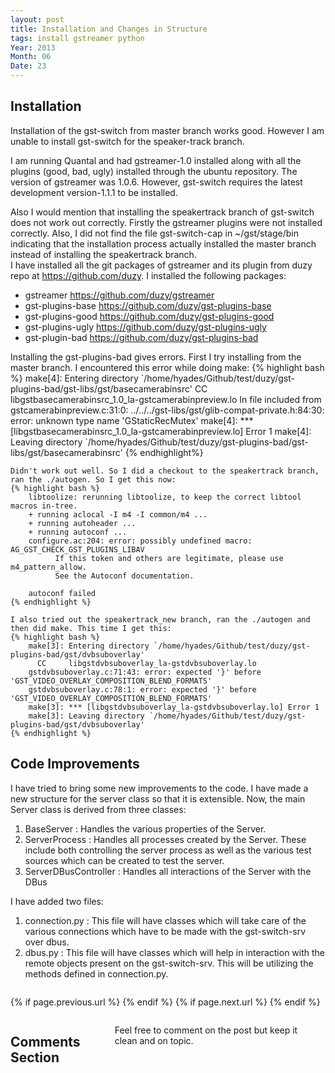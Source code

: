 ```yaml
---
layout: post
title: Installation and Changes in Structure
tags: install gstreamer python
Year: 2013
Month: 06
Date: 23
---
```


<h2>
	Installation
</h2>
<p>
	Installation of the gst-switch from master branch works good. However I am unable to install gst-switch for the speaker-track branch. 
</p>
<p>
	I am running Quantal and had gstreamer-1.0 installed along with all the plugins (good, bad, ugly) installed through the ubuntu repository. The version of gstreamer was 1.0.6. However, gst-switch requires the latest development version-1.1.1 to be installed. 
</p>
<p>
	Also I would mention that installing the speakertrack branch of gst-switch does not work out correctly. Firstly the gstreamer plugins were not installed correctly. Also, I did not find the file gst-switch-cap in ~/gst/stage/bin indicating that the installation process actually installed the master branch instead of installing the speakertrack branch.
	<br>
	I have installed all the git packages of gstreamer and its plugin from duzy repo at <a href="https://github.com/duzy">https://github.com/duzy</a>. I installed the following packages:
	<ul>
		<li>gstreamer <a href="https://github.com/duzy/gstreamer">https://github.com/duzy/gstreamer</a></li>
		<li>gst-plugins-base <a href="https://github.com/duzy/gst-plugins-base">https://github.com/duzy/gst-plugins-base</a></li>
		<li>gst-plugins-good <a href="https://github.com/duzy/gst-plugins-good">https://github.com/duzy/gst-plugins-good</a></li>
		<li>gst-plugins-ugly <a href="https://github.com/duzy/gst-plugins-ugly">https://github.com/duzy/gst-plugins-ugly</a></li>
		<li>gst-plugin-bad <a href="https://github.com/duzy/gst-plugins-bad">https://github.com/duzy/gst-plugins-bad</a></li>
	</ul>
</p>
<p>
	Installing the gst-plugins-bad gives errors. First I try installing from the master branch. I encountered this error while doing make:
	{% highlight bash %}
		make[4]: Entering directory `/home/hyades/Github/test/duzy/gst-plugins-bad/gst-libs/gst/basecamerabinsrc'
		  CC     libgstbasecamerabinsrc_1.0_la-gstcamerabinpreview.lo
		In file included from gstcamerabinpreview.c:31:0:
		../../../gst-libs/gst/glib-compat-private.h:84:30: error: unknown type name 'GStaticRecMutex'
		make[4]: *** [libgstbasecamerabinsrc_1.0_la-gstcamerabinpreview.lo] Error 1
		make[4]: Leaving directory `/home/hyades/Github/test/duzy/gst-plugins-bad/gst-libs/gst/basecamerabinsrc'
	{% endhighlight%}

	Didn't work out well. So I did a checkout to the speakertrack branch, ran the ./autogen. So I get this now:
	{% highlight bash %}
		libtoolize: rerunning libtoolize, to keep the correct libtool macros in-tree.
		+ running aclocal -I m4 -I common/m4 ...
		+ running autoheader ...
		+ running autoconf ...
		configure.ac:204: error: possibly undefined macro: AG_GST_CHECK_GST_PLUGINS_LIBAV
		      If this token and others are legitimate, please use m4_pattern_allow.
		      See the Autoconf documentation.

		autoconf failed
	{% endhighlight %}

	I also tried out the speakertrack_new branch, ran the ./autogen and then did make. This time I get this:
	{% highlight bash %}
		make[3]: Entering directory `/home/hyades/Github/test/duzy/gst-plugins-bad/gst/dvbsuboverlay'
		  CC     libgstdvbsuboverlay_la-gstdvbsuboverlay.lo
		gstdvbsuboverlay.c:71:43: error: expected '}' before 'GST_VIDEO_OVERLAY_COMPOSITION_BLEND_FORMATS'
		gstdvbsuboverlay.c:78:1: error: expected '}' before 'GST_VIDEO_OVERLAY_COMPOSITION_BLEND_FORMATS'
		make[3]: *** [libgstdvbsuboverlay_la-gstdvbsuboverlay.lo] Error 1
		make[3]: Leaving directory `/home/hyades/Github/test/duzy/gst-plugins-bad/gst/dvbsuboverlay'
	{% endhighlight %}
</p>

<h2>
	Code Improvements
</h2>
<p>
	I have tried to bring some new improvements to the code. I have made a new structure for the server class so that it is extensible. Now, the main Server class is derived from three classes:
	<ol>
		<li>
			BaseServer : Handles the various properties of the Server.
		</li>
		<li>ServerProcess : Handles all processes created by the Server. These include both controlling the server process as well as the various test sources which can be created to test the server.</li>
		<li>ServerDBusController : Handles all interactions of the Server with the DBus</li>
	</ol>
</p>
<p>
	I have added two files:
	<ol>
		<li>connection.py : This file will have classes which will take care of the various connections which have to be made with the gst-switch-srv over dbus.</li>
		<li>dbus.py : This file will have classes which will help in interaction with the remote objects present on the gst-switch-srv. This will be utilizing the methods defined in connection.py.</li>
	</ol>
</p>

<div class="row">	
	<div class="span9 column">
			<p class="pull-right">{% if page.previous.url %} <a href="{{page.previous.url}}" title="Previous Post: {{page.previous.title}}"><i class="icon-chevron-left"></i></a> 	{% endif %}   {% if page.next.url %} 	<a href="{{page.next.url}}" title="Next Post: {{page.next.title}}"><i class="icon-chevron-right"></i></a> 	{% endif %} </p>  
	</div>

</div>

<div class="row">	
    <div class="span9 columns">    
		<h2>Comments Section</h2>
	    <p>Feel free to comment on the post but keep it clean and on topic.</p>	
		<div id="disqus_thread"></div>
		<script type="text/javascript">
			/* * * CONFIGURATION VARIABLES: EDIT BEFORE PASTING INTO YOUR WEBPAGE * * */
			var disqus_shortname = 'aayushahuja'; // required: replace example with your forum shortname
			
			
			/* * * DON'T EDIT BELOW THIS LINE * * */
			(function() {
				var dsq = document.createElement('script'); dsq.type = 'text/javascript'; dsq.async = true;
				dsq.src = 'http://' + disqus_shortname + '.disqus.com/embed.js';
				(document.getElementsByTagName('head')[0] || document.getElementsByTagName('body')[0]).appendChild(dsq);
			})();
		</script>
		<noscript>Please enable JavaScript to view the <a href="http://disqus.com/?ref_noscript">comments powered by Disqus.</a></noscript>
		<a href="http://disqus.com" class="dsq-brlink">blog comments powered by <span class="logo-disqus">Disqus</span></a>
	</div>
</div>

<!-- Twitter -->
<script>!function(d,s,id){var js,fjs=d.getElementsByTagName(s)[0];if(!d.getElementById(id)){js=d.createElement(s);js.id=id;js.src="//platform.twitter.com/widgets.js";fjs.parentNode.insertBefore(js,fjs);}}(document,"script","twitter-wjs");</script>

<!-- Google + -->
<script type="text/javascript">
  (function() {
    var po = document.createElement('script'); po.type = 'text/javascript'; po.async = true;
    po.src = 'https://apis.google.com/js/plusone.js';
    var s = document.getElementsByTagName('script')[0]; s.parentNode.insertBefore(po, s);
  })();
</script>
<!-- Written by hyades -->


